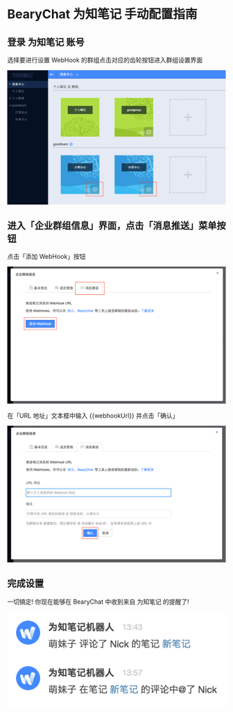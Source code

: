 # BearyChat 为知笔记 手动配置指南

## 登录 为知笔记 账号

选择要进行设置 WebHook 的群组点击对应的齿轮按钮进入群组设置界面

![](/images/tutorial/wiz_projects.png)

## 进入「企业群组信息」界面，点击「消息推送」菜单按钮

点击「添加 WebHook」按钮

![](/images/tutorial/wiz_set_webhook1.png)

在「URL 地址」文本框中输入 {{webhookUrl}} 并点击「确认」

![](/images/tutorial/wiz_set_webhook2.png)

## 完成设置

一切搞定! 你现在能够在 BearyChat 中收到来自 为知笔记 的提醒了!

![](/images/tutorial/wiz_notification.png)
